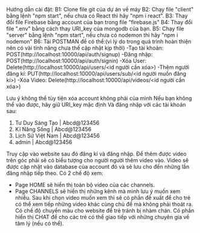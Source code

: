 Hướng dẫn cài đặt:
B1: Clone file git của dự án về máy
B2: Chạy file "client" bằng lệnh "npm start", nếu chưa có React thì hãy "npm i react".
B3: Thay đổi file Firebase bằng account của bạn trong file "firebase.js"
B4: Thay đổi file ".env" bằng cách thay URI_key của mongodb của bạn.
B5: Chạy file "server" bằng lệnh "npm start", nếu chưa có nodemon thì hãy "npm i nodemon"
B6: Tải POSTMAN để có thể:(vì lý do trong quá trình hoàn thiện nên có vài tính năng chưa thế cập nhật kịp thời)
-Tạo tài khoản: POST(http://localhost:10000/api/auth/signup)
-Đăng nhập: POST(http://localhost:10000/api/auth/signin)
-Xóa User: Delete(http://localhost:10000/api/users/<id người cần xóa>)
-Thêm người đăng kí: PUT(http://localhost:10000/api/users/sub/<id người muốn đăng kí>)
-Xóa Video: Delete(http://localhost:10000/api/videos/<id người cần xóa>)

Lưu ý không thể tùy tiện xóa account không phải của mình
Nếu bạn không thể vào được, hãy giữ URI_key mặc định
Và đăng nhập với các tài khoản sau:
1. Tư Duy Sáng Tạo | Abcd@123456
2. Kĩ Năng Sống | Abcd@123456
3. Lịch Sử Việt Nam | Abcd@123456
4. admin | Abcd@123456

Truy cập vào website sau đó đăng kí và đăng nhập.
Để thêm được video trên góc phải sẽ có biểu tượng cho người người thêm video vào.
Video sẽ được cập nhật vào database của account đó và sẽ lưu cho đến những lần đăng nhập tiếp theo.
Có 2 chế độ xem:  
  + Page HOME sẽ hiển thị toàn bộ video của các channels.
  + Page CHANNELS sẽ hiển thị những kênh mà mình lưu ý muốn xem nhiều.
Sau khi chọn video muốn xem thì sẽ có phần đề xuất để cho trẻ có thể xem tiếp những video khác cùng chủ để mà không phải thoát ra.
Có chế độ chuyển màu cho website để trẻ tránh bị nhàm chán.
Có phần hiển thị CHAT để cho các trẻ có thể giao tiếp với những chuyên gia về tâm lý (nếu có thể).
